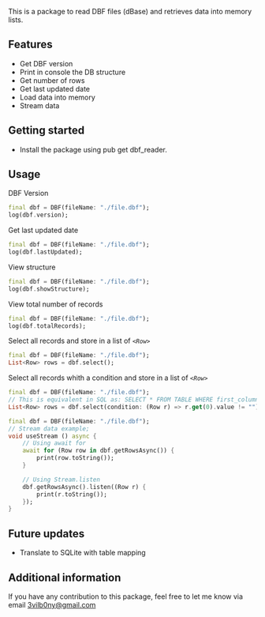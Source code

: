 
This is a package to read DBF files (dBase) and retrieves data into memory lists.


## Features

* Get DBF version
* Print in console the DB structure
* Get number of rows
* Get last updated date
* Load data into memory
* Stream data


## Getting started

* Install the package using pub get dbf_reader.

## Usage

DBF Version

```dart
final dbf = DBF(fileName: "./file.dbf");
log(dbf.version);
```


Get last updated date

```dart
final dbf = DBF(fileName: "./file.dbf");
log(dbf.lastUpdated);
```

View structure

```dart
final dbf = DBF(fileName: "./file.dbf");
log(dbf.showStructure);
```

View total number of records

```dart
final dbf = DBF(fileName: "./file.dbf");
log(dbf.totalRecords);
```

Select all records and store in a list of *`<Row>`*

```dart
final dbf = DBF(fileName: "./file.dbf");
List<Row> rows = dbf.select();
```

Select all records whith a condition and store in a list of *`<Row>`*

```dart
final dbf = DBF(fileName: "./file.dbf");
// This is equivalent in SQL as: SELECT * FROM TABLE WHERE first_column != "";
List<Row> rows = dbf.select(condition: (Row r) => r.get(0).value != "");
```

```dart
final dbf = DBF(fileName: "./file.dbf");
// Stream data example;
void useStream () async {
    // Using await for
    await for (Row row in dbf.getRowsAsync()) {
        print(row.toString());
    }

    // Using Stream.listen
    dbf.getRowsAsync().listen((Row r) {
        print(r.toString());
    });
}
```

## Future updates
* Translate to SQLite with table mapping


## Additional information
If you have any contribution to this package, feel free to let me know via email 3vilb0ny@gmail.com
